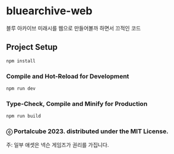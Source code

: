 # bluearchive-web

블루 아카이브 미래시를 웹으로 만들어볼까 하면서 끄적인 코드

## Project Setup

```sh
npm install
```

### Compile and Hot-Reload for Development

```sh
npm run dev
```

### Type-Check, Compile and Minify for Production

```sh
npm run build
```

### ⓒ Portalcube 2023. distributed under the MIT License.

주: 일부 애셋은 넥슨 게임즈가 권리를 가집니다.
